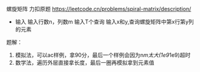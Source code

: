 螺旋矩阵 力扣原题
https://leetcode.cn/problems/spiral-matrix/description/

- 输入
输入行数n，列数m
输入T个查询
输入x和y,查询螺旋矩阵中第x行第y列的元素

题解：
1. 模拟法，可以ac样例，拿90分，最后一个样例会因为n*m太大(1e9*1e9)超时
2. 数学法，遍历外层直接拿长度，最后一圈再模拟拿到元素值